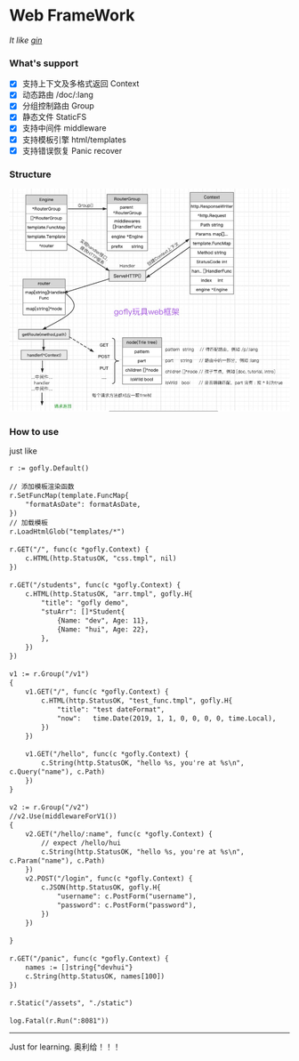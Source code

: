 # Web FrameWork

*It like [gin](https://github.com/gin-gonic/gin)*

### What's support

- [x] 支持上下文及多格式返回 Context
- [x] 动态路由 /doc/:lang
- [x] 分组控制路由 Group
- [x] 静态文件 StaticFS
- [x] 支持中间件 middleware
- [x] 支持模板引擎 html/templates
- [x] 支持错误恢复 Panic recover

### Structure
![](./images/gofly.png)

### How to use

just like
```golang
r := gofly.Default()

// 添加模板渲染函数
r.SetFuncMap(template.FuncMap{
    "formatAsDate": formatAsDate,
})
// 加载模板
r.LoadHtmlGlob("templates/*")

r.GET("/", func(c *gofly.Context) {
    c.HTML(http.StatusOK, "css.tmpl", nil)
})

r.GET("/students", func(c *gofly.Context) {
    c.HTML(http.StatusOK, "arr.tmpl", gofly.H{
        "title": "gofly demo",
        "stuArr": []*Student{
            {Name: "dev", Age: 11},
            {Name: "hui", Age: 22},
        },
    })
})

v1 := r.Group("/v1")
{
    v1.GET("/", func(c *gofly.Context) {
        c.HTML(http.StatusOK, "test_func.tmpl", gofly.H{
            "title": "test dateFormat",
            "now":   time.Date(2019, 1, 1, 0, 0, 0, 0, time.Local),
        })
    })

    v1.GET("/hello", func(c *gofly.Context) {
        c.String(http.StatusOK, "hello %s, you're at %s\n", c.Query("name"), c.Path)
    })
}

v2 := r.Group("/v2")
//v2.Use(middlewareForV1())
{
    v2.GET("/hello/:name", func(c *gofly.Context) {
        // expect /hello/hui
        c.String(http.StatusOK, "hello %s, you're at %s\n", c.Param("name"), c.Path)
    })
    v2.POST("/login", func(c *gofly.Context) {
        c.JSON(http.StatusOK, gofly.H{
            "username": c.PostForm("username"),
            "password": c.PostForm("password"),
        })
    })

}

r.GET("/panic", func(c *gofly.Context) {
    names := []string{"devhui"}
    c.String(http.StatusOK, names[100])
})

r.Static("/assets", "./static")

log.Fatal(r.Run(":8081"))
```

<hr>
Just for learning. 奥利给！！！